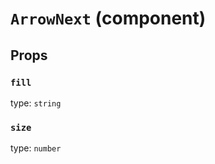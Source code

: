 `ArrowNext` (component)
=======================



Props
-----

### `fill`

type: `string`


### `size`

type: `number`

